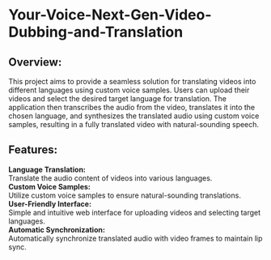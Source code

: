 # Your-Voice-Next-Gen-Video-Dubbing-and-Translation
## Overview:

This project aims to provide a seamless solution for translating videos into different languages using custom voice samples. Users can upload their videos and select the desired target language for translation. The application then transcribes the audio from the video, translates it into the chosen language, and synthesizes the translated audio using custom voice samples, resulting in a fully translated video with natural-sounding speech.


## Features:

  **Language Translation:**   
  Translate the audio content of videos into various languages.  
  **Custom Voice Samples:**   
  Utilize custom voice samples to ensure natural-sounding translations.  
  **User-Friendly Interface:**   
  Simple and intuitive web interface for uploading videos and selecting target languages.  
  **Automatic Synchronization:**   
  Automatically synchronize translated audio with video frames to maintain lip sync.  
